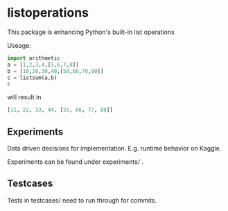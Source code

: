 # listoperations
This package is enhancing Python's built-in list operations 

Useage:
```Python
import arithmetic
a = [1,2,3,4,[5,6,7,8]]
b = [10,20,30,40,[50,60,70,80]]
c = listsum(a,b)
c
```
will result in
```Python
[11, 22, 33, 44, [55, 66, 77, 88]]
```

## Experiments
Data driven decisions for implementation. E.g. runtime behavior on Kaggle.

Experiments can be found under experiments/ .


## Testcases
Tests in testcases/ need to run through for commits.
